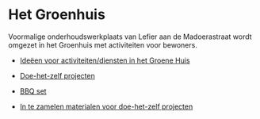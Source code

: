 # Het Groenhuis

Voormalige onderhoudswerkplaats van Lefier aan de Madoerastraat wordt omgezet in het Groenhuis met activiteiten voor bewoners.

* [Ideëen voor activiteiten/diensten in het Groene Huis](ideën.md)

* [Doe-het-zelf projecten](../doehetzelf/README.md)

* [BBQ set](bbqset.pdf)

* [In te zamelen materialen voor doe-het-zelf projecten](in_te_zamelen_materialen.md)
